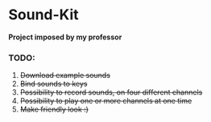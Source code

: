 # Sound-Kit

**Project imposed by my professor**

### TODO:
1. ~~Download example sounds~~
2. ~~Bind sounds to keys~~
3. ~~Possibility to record sounds, on four different channels~~
4. ~~Possibility to play one or more channels at one time~~
5. ~~Make friendly look :)~~
